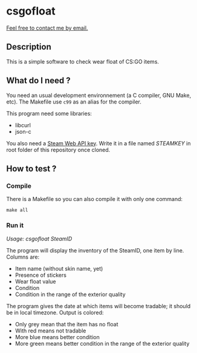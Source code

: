 # csgofloat

[Feel free to contact me by email.](mailto:kiwixz@users.noreply.github.com)

## Description

This is a simple software to check wear float of CS:GO items.

## What do I need ?

You need an usual development environnement (a C compiler, GNU Make, etc). The Makefile use `c99` as an alias for the compiler.

This program need some libraries:
- libcurl
- json-c

You also need a [Steam Web API key](http://steamcommunity.com/dev/apikey). Write it in a file named _STEAMKEY_ in root folder of this repository once cloned.

## How to test ?

### Compile

There is a Makefile so you can also compile it with only one command:

```
make all
```

### Run it

*Usage: csgofloat _SteamID_*

The program will display the inventory of the SteamID, one item by line.
Columns are:
- Item name (without skin name, yet)
- Presence of stickers
- Wear float value
- Condition
- Condition in the range of the exterior quality

The program gives the date at which items will become tradable; it should be in local timezone.
Output is colored:
- Only grey mean that the item has no float
- With red means not tradable
- More blue means better condition
- More green means better condition in the range of the exterior quality
